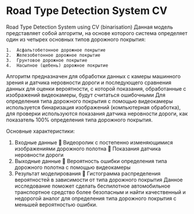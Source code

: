 # Road Type Detection System CV
Road Type Detection System using CV (binarisation)
Данная модель представляет собой алгоритм, на основе которого система определяет один из четырех основных типов дорожного покрытия:

    1.	Асфальтобетонное дорожное покрытие
    2.	Железобетонное дорожное покрытие
    3.	Грунтовое дорожное покрытие
    4.	Насыпное (щебень) дорожное покрытие 
    
Алгоритм предназначен для обработки данных с камеры машинного зрения и датчика неровности дороги и последующего сравнения данных для оценки вероятности, с которой показания, обработанные с изображений видеокамеры, будут считаться ошибочными
Для определения типа дорожного покрытия с помощью видеокамеры используется бинаризация изображений (компьютерная обработка), для проверки используются показания датчика неровности дороги, как показатель 100% определения типа дорожного покрытия.

Основные характеристики: 
  1.	Входные данные
    	Видеоролик с постепенно изменяющимися изображениями дорожного полотна
    	Показания датчика неровности дороги
  2.	Выходные данные
    	Вероятность ошибки определения типа дорожного полотна с помощью видеокамеры
  3.	Результат моделирования
    	Гистограмма распределения вероятностей в зависимости от типа дорожного покрытия
Данное исследование поможет сделать беспилотное автомобильное транспортное средство более безопасным и найти качественный и недорогой аналог для определения типа дорожного покрытия с меньшей вероятностью ошибки. 
